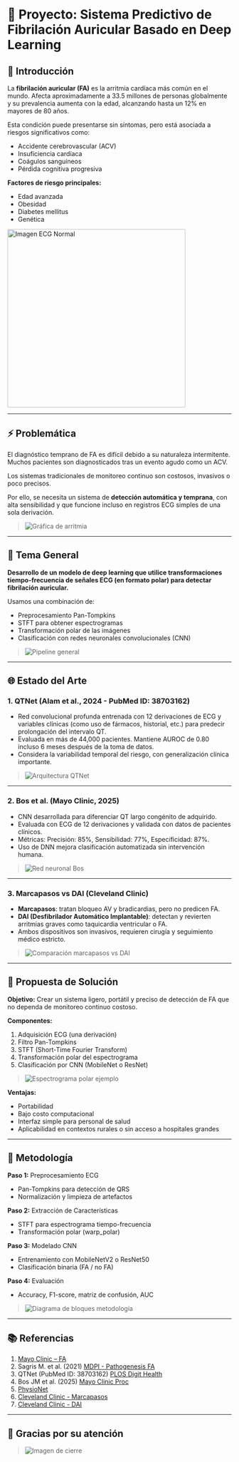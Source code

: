 # 🧠 Proyecto: Sistema Predictivo de Fibrilación Auricular Basado en Deep Learning



## 📄 Introducción

La **fibrilación auricular (FA)** es la arritmia cardíaca más común en el mundo. Afecta aproximadamente a 33.5 millones de personas globalmente y su prevalencia aumenta con la edad, alcanzando hasta un 12% en mayores de 80 años. 

Esta condición puede presentarse sin síntomas, pero está asociada a riesgos significativos como:

- Accidente cerebrovascular (ACV)
- Insuficiencia cardíaca
- Coágulos sanguíneos
- Pérdida cognitiva progresiva

**Factores de riesgo principales:**
- Edad avanzada
- Obesidad
- Diabetes mellitus
- Genética


<img src="imagen/ecg_normal.png" alt="Imagen ECG Normal" width="400px"/>

---

## ⚡️ Problemática

El diagnóstico temprano de FA es difícil debido a su naturaleza intermitente. Muchos pacientes son diagnosticados tras un evento agudo como un ACV.

Los sistemas tradicionales de monitoreo continuo son costosos, invasivos o poco precisos.

Por ello, se necesita un sistema de **detección automática y temprana**, con alta sensibilidad y que funcione incluso en registros ECG simples de una sola derivación.

> ![Gráfica de arritmia](Imagenes/IMAGEN_FA.png)

---

## 🔗 Tema General

**Desarrollo de un modelo de deep learning que utilice transformaciones tiempo-frecuencia de señales ECG (en formato polar) para detectar fibrilación auricular.**

Usamos una combinación de:
- Preprocesamiento Pan-Tompkins
- STFT para obtener espectrogramas
- Transformación polar de las imágenes
- Clasificación con redes neuronales convolucionales (CNN)

> ![Pipeline general](Imagenes/imagen_dofetilina.png)

---

## 🌐 Estado del Arte

### 1. **QTNet (Alam et al., 2024 - PubMed ID: 38703162)**
- Red convolucional profunda entrenada con 12 derivaciones de ECG y variables clínicas (como uso de fármacos, historial, etc.) para predecir prolongación del intervalo QT.
- Evaluada en más de 44,000 pacientes. Mantiene AUROC de 0.80 incluso 6 meses después de la toma de datos.
- Considera la variabilidad temporal del riesgo, con generalización clínica importante.

> ![Arquitectura QTNet](Imagenes/IMAGEN_EA1.png)

---

### 2. **Bos et al. (Mayo Clinic, 2025)**
- CNN desarrollada para diferenciar QT largo congénito de adquirido.
- Evaluada con ECG de 12 derivaciones y validada con datos de pacientes clínicos.
- Métricas: Precisión: 85%, Sensibilidad: 77%, Especificidad: 87%.
- Uso de DNN mejora clasificación automatizada sin intervención humana.

> ![Red neuronal Bos](Imagenes/IMAGEN_EA2.png)

---

### 3. **Marcapasos vs DAI (Cleveland Clinic)**
- **Marcapasos**: tratan bloqueo AV y bradicardias, pero no predicen FA.
- **DAI (Desfibrilador Automático Implantable)**: detectan y revierten arritmias graves como taquicardia ventricular o FA.
- Ambos dispositivos son invasivos, requieren cirugía y seguimiento médico estricto.

> ![Comparación marcapasos vs DAI](Imagenes/IMAGEN_EA3.png)
---

## 📅 Propuesta de Solución

**Objetivo:** Crear un sistema ligero, portátil y preciso de detección de FA que no dependa de monitoreo continuo costoso.

**Componentes:**
1. Adquisición ECG (una derivación)
2. Filtro Pan-Tompkins
3. STFT (Short-Time Fourier Transform)
4. Transformación polar del espectrograma
5. Clasificación por CNN (MobileNet o ResNet)

> ![Espectrograma polar ejemplo](Imagenes/IMAGEN_SPECTOGRAMA1.png)

**Ventajas:**
- Portabilidad
- Bajo costo computacional
- Interfaz simple para personal de salud
- Aplicabilidad en contextos rurales o sin acceso a hospitales grandes

---

## 🔬 Metodología

**Paso 1:** Preprocesamiento ECG
- Pan-Tompkins para detección de QRS
- Normalización y limpieza de artefactos

**Paso 2:** Extracción de Características
- STFT para espectrograma tiempo-frecuencia
- Transformación polar (warp_polar)

**Paso 3:** Modelado CNN
- Entrenamiento con MobileNetV2 o ResNet50
- Clasificación binaria (FA / no FA)

**Paso 4:** Evaluación
- Accuracy, F1-score, matriz de confusión, AUC

> ![Diagrama de bloques metodología](Imagenes/IMAGEN_SPECTOGRAMA1.png)

---

## 📚 Referencias

1. [Mayo Clinic – FA](https://www.mayoclinic.org/es/diseases-conditions/atrial-fibrillation/symptoms-causes/syc-20350624)  
2. Sagris M. et al. (2021) [MDPI - Pathogenesis FA](https://www.mdpi.com/1422-0067/23/1/6)  
3. QTNet (PubMed ID: 38703162) [PLOS Digit Health](http://dx.doi.org/10.1371/journal.pdig.0000539)  
4. Bos JM et al. (2025) [Mayo Clinic Proc](http://dx.doi.org/10.1016/j.mayocp.2024.07.016)  
5. [PhysioNet](https://physionet.org)  
6. [Cleveland Clinic - Marcapasos](https://my.clevelandclinic.org/health/treatments/17360-permanent-pacemaker)  
7. [Cleveland Clinic - DAI](https://my.clevelandclinic.org/health/treatments/17123-implantable-cardioverter-defibrillator-icd)

---

## 🙏 Gracias por su atención
> ![Imagen de cierre](ruta/a/imagen7.png)


